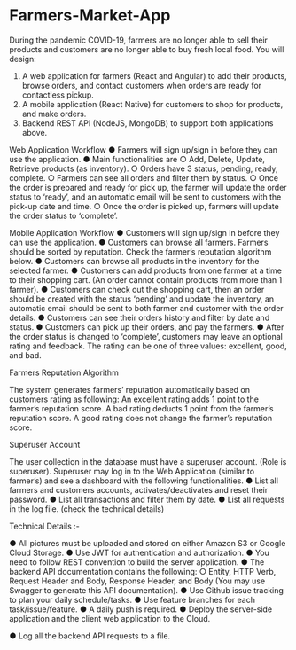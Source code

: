 # Farmers-Market-App
During the pandemic COVID-19, farmers are no longer able to sell their products and customers are no longer able to buy fresh local food.
You will design:

1. A web application for farmers (React and Angular) to add their products, browse orders, and contact customers when orders are ready for contactless pickup.
2. A mobile application (React Native) for customers to shop for products, and make orders.
3. Backend REST API (NodeJS, MongoDB) to support both applications above.

Web Application Workflow
● Farmers will sign up/sign in before they can use the application.
● Main functionalities are
○ Add, Delete, Update, Retrieve products (as inventory).
○ Orders have 3 status, pending, ready, complete.
○ Farmers can see all orders and filter them by status.
○ Once the order is prepared and ready for pick up, the farmer will
update the order status to ‘ready’, and an automatic email will
be sent to customers with the pick-up date and time.
○ Once the order is picked up, farmers will update the order status
to ‘complete’.


Mobile Application Workflow
● Customers will sign up/sign in before they can use the application.
● Customers can browse all farmers. Farmers should be sorted by
reputation. Check the farmer’s reputation algorithm below.
● Customers can browse all products in the inventory for the selected
farmer.
● Customers can add products from one farmer at a time to their shopping
cart. (An order cannot contain products from more than 1 farmer).
● Customers can check out the shopping cart, then an order should be
created with the status ‘pending’ and update the inventory, an
 automatic email should be sent to both farmer and customer with the
order details.
● Customers can see their orders history and filter by date and status.
● Customers can pick up their orders, and pay the farmers.
● After the order status is changed to ‘complete’, customers may leave an
optional rating and feedback. The rating can be one of three values: excellent, good, and bad.


Farmers Reputation Algorithm

The system generates farmers’ reputation automatically based on customers rating as following:
An excellent rating adds 1 point to the farmer’s reputation score. A bad rating deducts 1 point from the farmer’s reputation score. A good rating does not change the farmer’s reputation score.

Superuser Account

The user collection in the database must have a superuser account. (Role is superuser).
Superuser may log in to the Web Application (similar to farmer’s) and see a dashboard with the following functionalities.
● List all farmers and customers accounts, activates/deactivates and reset their password.
● List all transactions and filter them by date.
● List all requests in the log file. (check the technical details)

Technical Details :-

● All pictures must be uploaded and stored on either Amazon S3 or Google Cloud Storage.
● Use JWT for authentication and authorization.
● You need to follow REST convention to build the server application.
● The backend API documentation contains the following:
○ Entity, HTTP Verb, Request Header and Body, Response Header, and Body (You may use Swagger to generate this API documentation).
● Use Github issue tracking to plan your daily schedule/tasks.
● Use feature branches for each task/issue/feature.
● A daily push is required.
● Deploy the server-side application and the client web application to the Cloud.

● Log all the backend API requests to a file.
